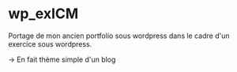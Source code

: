 # wp_exICM

Portage de mon ancien portfolio sous wordpress dans le cadre d'un exercice sous wordpress.

-> En fait thème simple d'un blog

